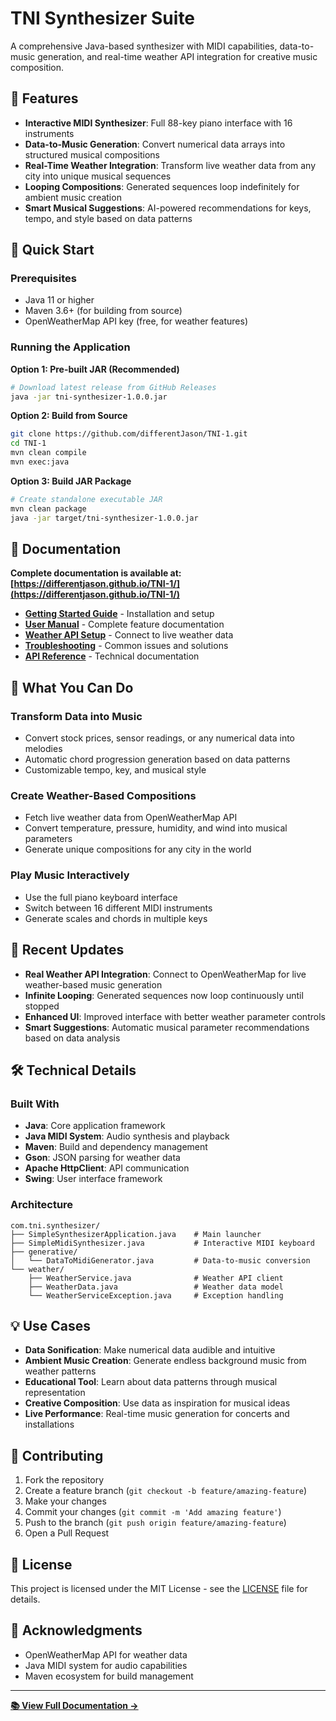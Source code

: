# TNI Synthesizer Suite

A comprehensive Java-based synthesizer with MIDI capabilities, data-to-music generation, and real-time weather API integration for creative music composition.

## 🎵 Features

- **Interactive MIDI Synthesizer**: Full 88-key piano interface with 16 instruments
- **Data-to-Music Generation**: Convert numerical data arrays into structured musical compositions  
- **Real-Time Weather Integration**: Transform live weather data from any city into unique musical sequences
- **Looping Compositions**: Generated sequences loop indefinitely for ambient music creation
- **Smart Musical Suggestions**: AI-powered recommendations for keys, tempo, and style based on data patterns

## 🚀 Quick Start

### Prerequisites
- Java 11 or higher
- Maven 3.6+ (for building from source)
- OpenWeatherMap API key (free, for weather features)

### Running the Application

**Option 1: Pre-built JAR (Recommended)**
```bash
# Download latest release from GitHub Releases
java -jar tni-synthesizer-1.0.0.jar
```

**Option 2: Build from Source**
```bash
git clone https://github.com/differentJason/TNI-1.git
cd TNI-1
mvn clean compile
mvn exec:java
```

**Option 3: Build JAR Package**
```bash
# Create standalone executable JAR
mvn clean package
java -jar target/tni-synthesizer-1.0.0.jar
```

## 📖 Documentation

**Complete documentation is available at: [https://differentjason.github.io/TNI-1/](https://differentjason.github.io/TNI-1/)**

- **[Getting Started Guide](https://differentjason.github.io/TNI-1/getting-started/)** - Installation and setup
- **[User Manual](https://differentjason.github.io/TNI-1/user-guide/)** - Complete feature documentation  
- **[Weather API Setup](https://differentjason.github.io/TNI-1/weather-api/)** - Connect to live weather data
- **[Troubleshooting](https://differentjason.github.io/TNI-1/troubleshooting/)** - Common issues and solutions
- **[API Reference](https://differentjason.github.io/TNI-1/api-reference/)** - Technical documentation

## 🎹 What You Can Do

### Transform Data into Music
- Convert stock prices, sensor readings, or any numerical data into melodies
- Automatic chord progression generation based on data patterns
- Customizable tempo, key, and musical style

### Create Weather-Based Compositions
- Fetch live weather data from OpenWeatherMap API
- Convert temperature, pressure, humidity, and wind into musical parameters
- Generate unique compositions for any city in the world

### Play Music Interactively
- Use the full piano keyboard interface
- Switch between 16 different MIDI instruments
- Generate scales and chords in multiple keys

## 🌟 Recent Updates

- **Real Weather API Integration**: Connect to OpenWeatherMap for live weather-based music generation
- **Infinite Looping**: Generated sequences now loop continuously until stopped
- **Enhanced UI**: Improved interface with better weather parameter controls
- **Smart Suggestions**: Automatic musical parameter recommendations based on data analysis

## 🛠️ Technical Details

### Built With
- **Java**: Core application framework
- **Java MIDI System**: Audio synthesis and playback
- **Maven**: Build and dependency management
- **Gson**: JSON parsing for weather data
- **Apache HttpClient**: API communication
- **Swing**: User interface framework

### Architecture
```
com.tni.synthesizer/
├── SimpleSynthesizerApplication.java    # Main launcher
├── SimpleMidiSynthesizer.java           # Interactive MIDI keyboard
├── generative/
│   └── DataToMidiGenerator.java         # Data-to-music conversion
└── weather/
    ├── WeatherService.java              # Weather API client
    ├── WeatherData.java                 # Weather data model
    └── WeatherServiceException.java     # Exception handling
```

## 💡 Use Cases

- **Data Sonification**: Make numerical data audible and intuitive
- **Ambient Music Creation**: Generate endless background music from weather patterns
- **Educational Tool**: Learn about data patterns through musical representation
- **Creative Composition**: Use data as inspiration for musical ideas
- **Live Performance**: Real-time music generation for concerts and installations

## 🤝 Contributing

1. Fork the repository
2. Create a feature branch (`git checkout -b feature/amazing-feature`)
3. Make your changes
4. Commit your changes (`git commit -m 'Add amazing feature'`)
5. Push to the branch (`git push origin feature/amazing-feature`)
6. Open a Pull Request

## 📝 License

This project is licensed under the MIT License - see the [LICENSE](LICENSE) file for details.

## 🙏 Acknowledgments

- OpenWeatherMap API for weather data
- Java MIDI system for audio capabilities
- Maven ecosystem for build management

---

**[📚 View Full Documentation →](https://differentjason.github.io/TNI-1/)**
